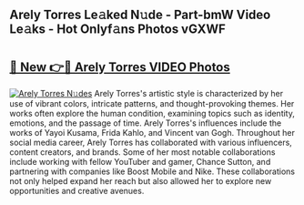 ## Arely Torres Le𝚊ked N𝚞de - Part-bmW Video Le𝚊ks - Hot Onlyf𝚊ns Photos vGXWF

# <h2><a href="http://ac20708.deff.icu/?id=Arely+Torres">🔗 New 👉🔴 Arely Torres VIDEO Photos</a></h2>

[![Arely Torres N𝚞des](https://i.imgur.com/rIISA9y.gif)](http://ac20708.deff.icu/?id=Arely+Torres)
Arely Torres's artistic style is characterized by her use of vibrant colors, intricate patterns, and thought-provoking themes. Her works often explore the human condition, examining topics such as identity, emotions, and the passage of time. Arely Torres's influences include the works of Yayoi Kusama, Frida Kahlo, and Vincent van Gogh. Throughout her social media career, Arely Torres has collaborated with various influencers, content creators, and brands. Some of her most notable collaborations include working with fellow YouTuber and gamer, Chance Sutton, and partnering with companies like Boost Mobile and Nike. These collaborations not only helped expand her reach but also allowed her to explore new opportunities and creative avenues.
